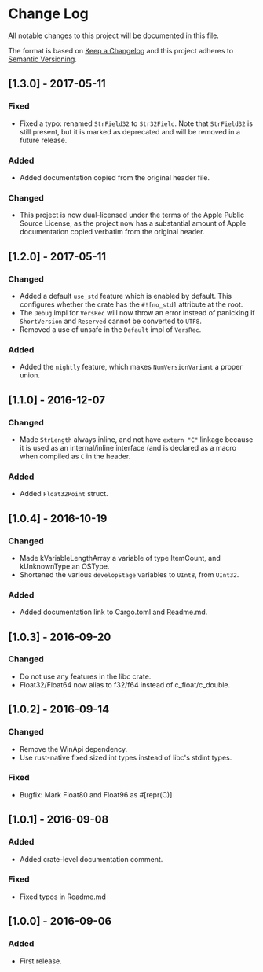 # Change Log
All notable changes to this project will be documented in this file.

The format is based on [Keep a Changelog](http://keepachangelog.com/) 
and this project adheres to [Semantic Versioning](http://semver.org/).

## [1.3.0] - 2017-05-11
### Fixed
- Fixed a typo: renamed `StrField32` to `Str32Field`. Note that `StrField32` is still present,
  but it is marked as deprecated and will be removed in a future release.

### Added
- Added documentation copied from the original header file.

### Changed
- This project is now dual-licensed under the terms of the Apple Public Source License,
  as the project now has a substantial amount of Apple documentation copied verbatim
  from the original header.

## [1.2.0] - 2017-05-11
### Changed
- Added a default `use_std` feature which is enabled by default. This configures
  whether the crate has the `#![no_std]` attribute at the root.
- The `Debug` impl for `VersRec` will now throw an error instead of panicking if
  `ShortVersion` and `Reserved` cannot be converted to `UTF8`.
- Removed a use of unsafe in the `Default` impl of `VersRec`.

### Added
- Added the `nightly` feature, which makes `NumVersionVariant` a proper union.

## [1.1.0] - 2016-12-07
### Changed
- Made `StrLength` always inline, and not have `extern "C"` linkage because
  it is used as an internal/inline interface (and is declared as a macro when
  compiled as `C` in the header.

### Added
- Added `Float32Point` struct.

## [1.0.4] - 2016-10-19
### Changed
- Made kVariableLengthArray a variable of type ItemCount, and kUnknownType
  an OSType.
- Shortened the various `developStage` variables to `UInt8`, from `UInt32`.

### Added
- Added documentation link to Cargo.toml and Readme.md.

## [1.0.3] - 2016-09-20
### Changed
- Do not use any features in the libc crate.
- Float32/Float64 now alias to f32/f64 instead of c_float/c_double.

## [1.0.2] - 2016-09-14
### Changed
- Remove the WinApi dependency.
- Use rust-native fixed sized int types instead of libc's stdint types.

### Fixed

- Bugfix: Mark Float80 and Float96 as #[repr(C)]

## [1.0.1] - 2016-09-08
### Added
- Added crate-level documentation comment.

### Fixed
- Fixed typos in Readme.md

## [1.0.0] - 2016-09-06
### Added
- First release.

